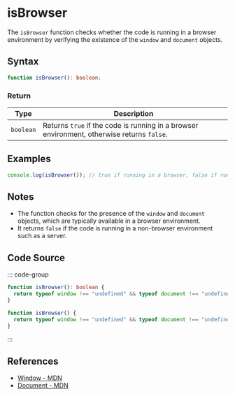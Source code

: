 # isBrowser

The `isBrowser` function checks whether the code is running in a browser environment by verifying the existence of the `window` and `document` objects.

## Syntax

```typescript
function isBrowser(): boolean;
```

### Return

| Type      | Description                                              |
|-----------|----------------------------------------------------------|
| `boolean` | Returns `true` if the code is running in a browser environment, otherwise returns `false`. |

## Examples

```typescript
console.log(isBrowser()); // true if running in a browser, false if running in a server or other environment
```

## Notes

- The function checks for the presence of the `window` and `document` objects, which are typically available in a browser environment.
- It returns `false` if the code is running in a non-browser environment such as a server.

## Code Source

::: code-group
```typescript
function isBrowser(): boolean {
  return typeof window !== "undefined" && typeof document !== "undefined";
}
```

```javascript
function isBrowser() {
  return typeof window !== "undefined" && typeof document !== "undefined";
}
```
:::

## References

- [Window - MDN](https://developer.mozilla.org/en-US/docs/Web/API/Window)
- [Document - MDN](https://developer.mozilla.org/en-US/docs/Web/API/Document)